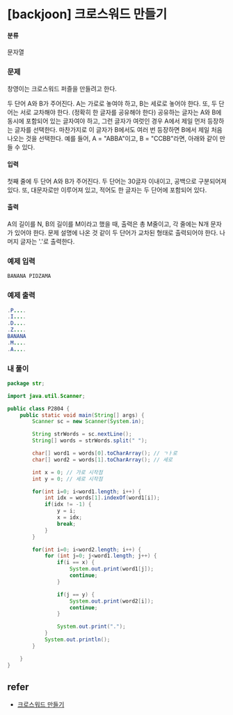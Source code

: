 # [backjoon] 크로스워드 만들기 

#### 분류

문자열

### 문제


창영이는 크로스워드 퍼즐을 만들려고 한다.

두 단어 A와 B가 주어진다. A는 가로로 놓여야 하고, B는 세로로 놓어야 한다. 또, 두 단어는 서로 교차해야 한다. (정확히 한 글자를 공유해야 한다) 공유하는 글자는 A와 B에 동시에 포함되어 있는 글자여야 하고, 그런 글자가 여럿인 경우 A에서 제일 먼저 등장하는 글자를 선택한다. 마찬가지로 이 글자가 B에서도 여러 번 등장하면 B에서 제일 처음 나오는 것을 선택한다. 예를 들어, A = "ABBA"이고, B = "CCBB"라면, 아래와 같이 만들 수 있다.


#### 입력


첫째 줄에 두 단어 A와 B가 주어진다. 두 단어는 30글자 이내이고, 공백으로 구분되어져 있다. 또, 대문자로만 이루어져 있고, 적어도 한 글자는 두 단어에 포함되어 있다.


#### 출력


A의 길이를 N, B의 길이를 M이라고 했을 때, 출력은 총 M줄이고, 각 줄에는 N개 문자가 있어야 한다. 문제 설명에 나온 것 같이 두 단어가 교차된 형태로 출력되어야 한다. 나머지 글자는 '.'로 출력한다.


### 예제 입력

```java
BANANA PIDZAMA

```

### 예제 출력

```java
.P....
.I....
.D....
.Z....
BANANA
.M....
.A....

```

### 내 풀이

```java
package str;

import java.util.Scanner;

public class P2804 {
    public static void main(String[] args) {
        Scanner sc = new Scanner(System.in);

        String strWords = sc.nextLine();
        String[] words = strWords.split(" ");

        char[] word1 = words[0].toCharArray(); // ㄱㅏ로
        char[] word2 = words[1].toCharArray(); // 세로

        int x = 0; // 가로 시작점
        int y = 0; // 세로 시작점

        for(int i=0; i<word1.length; i++) {
            int idx = words[1].indexOf(word1[i]);
            if(idx != -1) {
                y = i;
                x = idx;
                break;
            }
        }

        for(int i=0; i<word2.length; i++) {
            for (int j=0; j<word1.length; j++) {
                if(i == x) {
                    System.out.print(word1[j]);
                    continue;
                }

                if(j == y) {
                    System.out.print(word2[i]);
                    continue;
                }

                System.out.print(".");
            }
            System.out.println();
        }

    }
}

```

## refer

- [크로스워드 만들기](https://www.acmicpc.net/problem/2804)